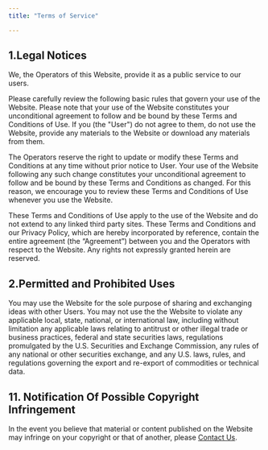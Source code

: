 ```yaml
---
title: "Terms of Service"

---
```

## 1.Legal Notices

We, the Operators of this Website, provide it as a public service to our
users.

Please carefully review the following basic rules that govern your use
of the Website. Please note that your use of the Website constitutes
your unconditional agreement to follow and be bound by these Terms and
Conditions of Use. If you (the "User") do not agree to them, do not use
the Website, provide any materials to the Website or download any
materials from them.

The Operators reserve the right to update or modify these Terms and
Conditions at any time without prior notice to User. Your use of the
Website following any such change constitutes your unconditional
agreement to follow and be bound by these Terms and Conditions as
changed. For this reason, we encourage you to review these Terms and
Conditions of Use whenever you use the Website.

These Terms and Conditions of Use apply to the use of the Website and do
not extend to any linked third party sites. These Terms and Conditions
and our Privacy Policy, which are hereby incorporated by reference,
contain the entire agreement (the “Agreement”) between you and the
Operators with respect to the Website. Any rights not expressly granted
herein are reserved.

## 2.Permitted and Prohibited Uses

You may use the Website for the sole purpose of sharing and
exchanging ideas with other Users. You may not use the the Website to
violate any applicable local, state, national, or international law,
including without limitation any applicable laws relating to antitrust
or other illegal trade or business practices, federal and state
securities laws, regulations promulgated by the U.S. Securities and
Exchange Commission, any rules of any national or other securities
exchange, and any U.S. laws, rules, and regulations governing the export
and re-export of commodities or technical data.

## 11. Notification Of Possible Copyright Infringement

In the event you believe that material or content published on the
Website may infringe on your copyright or that of another, please
<a href="#">Contact Us</a>.
